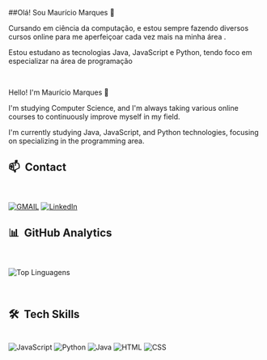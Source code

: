 ##Olá! Sou Maurício Marques 🤙

Cursando em ciência da computação, e estou sempre fazendo diversos cursos online para me aperfeiçoar cada vez mais na minha área . 

Estou estudano as tecnologias Java, JavaScript e Python, tendo foco em especializar na área de programação

<br /> 

Hello! I'm Maurício Marques 🤙

I'm studying Computer Science, and I'm always taking various online courses to continuously improve myself in my field.

I'm currently studying Java, JavaScript, and Python technologies, focusing on specializing in the programming area.



## 📫 &nbsp;Contact

<br /> 

[![GMAIL](https://img.shields.io/badge/Gmail-D14836?style=for-the-badge&logo=gmail&logoColor=white)](<mailto:mauricio.marques.99@gmail.com>) [![LinkedIn](https://img.shields.io/badge/LinkedIn-0077B5?style=for-the-badge&logo=linkedin&logoColor=white)](https://www.linkedin.com/in/mauricio-marques-9861a81b6/) 
<br /> 

## 📊  &nbsp;GitHub Analytics

<br /> 

![Top Linguagens](https://github-readme-stats.vercel.app/api/top-langs/?username=Mamorulop&layout=compact&theme=cobalt)

<br /> 

## 🛠️ &nbsp;Tech Skills

<div style="display: inline_blocj"><br/>
    <img align="center" alt="JavaScript" src="https://img.shields.io/badge/JavaScript-F7DF1E?style=for-the-badge&logo=javascript&logoColor=black" />
    <img align="center" alt="Python" src="https://img.shields.io/badge/python-3670A0?style=for-the-badge&logo=python&logoColor=ffdd54"/>
    <img align="center" alt="Java" src="https://img.shields.io/badge/Java-ED8B00?style=for-the-badge&logo=openjdk&logoColor=white" />
    <img align="center" alt="HTML" src="https://shields.io/badge/HTML-★★★★★-f06529?logo=html5&logoColor=white&labelColor=f06529" />
    <img align="center" alt="CSS" src="https://img.shields.io/badge/CSS-239120?&style=for-the-badge&logo=css3&logoColor=white" />
</div>
